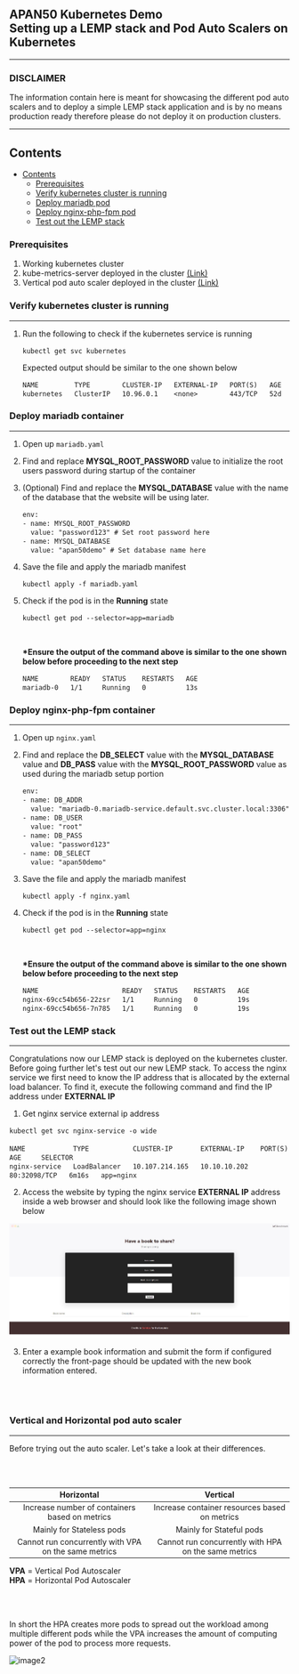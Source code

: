 ## APAN50 Kubernetes Demo <br> Setting up a LEMP stack and Pod Auto Scalers on Kubernetes
---

### DISCLAIMER
The information contain here is meant for showcasing the different pod auto scalers and to deploy a simple LEMP stack application
and is by no means production ready therefore please do not deploy it on production clusters.

---

## Contents
- [Contents](#contents)
  - [Prerequisites](#prerequisites)
  - [Verify kubernetes cluster is running](#verifykube)
  - [Deploy mariadb pod](#deploymariadb)
  - [Deploy nginx-php-fpm pod](#deploynginx)
  - [Test out the LEMP stack](#testoutstack)

### Prerequisites

1. Working kubernetes cluster
3. kube-metrics-server deployed in the cluster [(Link)](https://github.com/kubernetes-sigs/metrics-server)
4. Vertical pod auto scaler deployed in the cluster [(Link)](https://github.com/kubernetes/autoscaler/tree/master/vertical-pod-autoscaler)

<a name="verifykube"/></a> 

### Verify kubernetes cluster is running
---

1. Run the following to check if the kubernetes service is running

    ```
    kubectl get svc kubernetes
    ```
    
    Expected output should be similar to the one shown below
    
    ```
    NAME         TYPE        CLUSTER-IP   EXTERNAL-IP   PORT(S)   AGE
    kubernetes   ClusterIP   10.96.0.1    <none>        443/TCP   52d
    ```

<a name="deploymariadb"/></a>

### Deploy mariadb container
---

1. Open up ``` mariadb.yaml ```
2. Find and replace __MYSQL_ROOT_PASSWORD__ value to initialize the root users password during startup of the container
3. (Optional) Find and replace the __MYSQL_DATABASE__ value with the name of the database that the website will be using later.

    ```
    env:
    - name: MYSQL_ROOT_PASSWORD
      value: "password123" # Set root password here
    - name: MYSQL_DATABASE
      value: "apan50demo" # Set database name here
    ```

4. Save the file and apply the mariadb manifest

    ```
    kubectl apply -f mariadb.yaml
    ```

 
5. Check if the pod is in the __Running__ state

    ```
    kubectl get pod --selector=app=mariadb
    ```    
   <br>
   
    __*Ensure the output of the command above is similar to the one shown below before proceeding to the next step__
    
    ```
    NAME        READY   STATUS    RESTARTS   AGE
    mariadb-0   1/1     Running   0          13s
    ```       
    
<a name="deploynginx"/></a> 
### Deploy nginx-php-fpm container
---

1. Open up ``` nginx.yaml ```
2. Find and replace the __DB_SELECT__ value with the __MYSQL_DATABASE__ value and __DB_PASS__ value with the __MYSQL_ROOT_PASSWORD__ value as used during the mariadb setup portion

    ```
    env:
    - name: DB_ADDR
      value: "mariadb-0.mariadb-service.default.svc.cluster.local:3306"
    - name: DB_USER
      value: "root"
    - name: DB_PASS
      value: "password123"
    - name: DB_SELECT
      value: "apan50demo"
    ```
3. Save the file and apply the mariadb manifest

    ```
    kubectl apply -f nginx.yaml
    ```

 
4. Check if the pod is in the __Running__ state

    ```
    kubectl get pod --selector=app=nginx
    ```    
   <br>
   
    __*Ensure the output of the command above is similar to the one shown below before proceeding to the next step__
    
    ```
    NAME                     READY   STATUS    RESTARTS   AGE
    nginx-69cc54b656-22zsr   1/1     Running   0          19s
    nginx-69cc54b656-7n785   1/1     Running   0          19s
    ```         
 
 <a name="testoutstack"/></a>
 ### Test out the LEMP stack
 ---

 Congratulations now our LEMP stack is deployed on the kubernetes cluster. Before going further let's test out our new LEMP stack.
 To access the nginx service we first need to know the IP address that is allocated by the external load balancer. To find it, 
 execute the following command and find the IP address under __EXTERNAL IP__
 
 
 1. Get nginx service external ip address
 
   ``` 
   kubectl get svc nginx-service -o wide
   
   NAME            TYPE           CLUSTER-IP       EXTERNAL-IP    PORT(S)        AGE     SELECTOR
   nginx-service   LoadBalancer   10.107.214.165   10.10.10.202   80:32098/TCP   6m16s   app=nginx

   ```
  
  2. Access the website by typing the nginx service __EXTERNAL IP__ address inside a web browser and should look like the following image shown below
  
![image1](https://github.com/alexnjh/apan50-kube-demo/blob/master/images/image1.jpg "Book information webpage")
  
  
  3. Enter a example book information and submit the form if configured correctly the front-page should be updated with the new book information entered. 

<br>
<br>

<a name="autoscaler"/></a>
 ### Vertical and Horizontal pod auto scaler
 ---

 Before trying out the auto scaler. Let's take a look at their differences.
 
<br>
<br>
 
| Horizontal        | Vertical           |
| :------------: |:-------------:|
| Increase number of containers based on metrics | Increase container resources based on metrics |
| Mainly for Stateless pods | Mainly for Stateful pods |
| Cannot run concurrently with VPA on the same metrics | Cannot run concurrently with HPA on the same metrics|

__VPA__ = Vertical Pod Autoscaler <br>
__HPA__ = Horizontal Pod Autoscaler

<br>
<br>

In short the HPA creates more pods to spread out the workload among multiple different pods while the VPA increases the amount of computing power of the pod to process more requests. 
 
![image2]( https://www.redswitches.com/hs-fs/hubfs/scaling-image.jpg?width=790&name=scaling-image.jpg")
 
 
 
 

